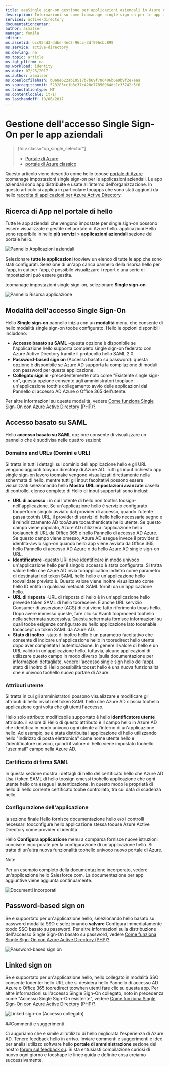 ```yaml
---
title: aaaSingle sign-on gestione per applicazioni aziendali in Azure Active Directory hello | Documenti Microsoft
description: Informazioni su come toomanage single sign-on per le app aziendali usando hello Azure Active Directory
services: active-directory
documentationcenter: 
author: asmalser
manager: femila
editor: 
ms.assetid: bcc954d3-ddbe-4ec2-96cc-3df996cbc899
ms.service: active-directory
ms.devlang: na
ms.topic: article
ms.tgt_pltfrm: na
ms.workload: identity
ms.date: 07/26/2017
ms.author: asmalser
ms.openlocfilehash: b0a8e622ab10517b7b69f786406b6e9b9f2e7eaa
ms.sourcegitcommit: 523283cc1b3c37c428e77850964dc1c33742c5f0
ms.translationtype: MT
ms.contentlocale: it-IT
ms.lasthandoff: 10/06/2017
---
```

# <a name="managing-single-sign-on-for-enterprise-apps"></a>Gestione dell'accesso Single Sign-On per le app aziendali
> [!div class="op_single_selector"]
> * [Portale di Azure](active-directory-enterprise-apps-manage-sso.md)
> * [portale di Azure classico](active-directory-sso-integrate-saas-apps.md)
> 

Questo articolo viene descritto come hello toouse [portale di Azure](https://portal.azure.com) toomanage impostazioni single sign-on per le applicazioni aziendali. Le app aziendali sono app distribuite e usate all'interno dell'organizzazione. In questo articolo si applica in particolare tooapps che sono stati aggiunti da hello [raccolta di applicazioni per Azure Active Directory](active-directory-appssoaccess-whatis.md#get-started-with-the-azure-ad-application-gallery). 

## <a name="finding-your-apps-in-hello-portal"></a>Ricerca di App nel portale di hello
Tutte le app aziendali che vengono impostate per single sign-on possono essere visualizzate e gestite nel portale di Azure hello. applicazioni Hello sono reperibile in hello **più servizi** &gt; **applicazioni aziendali** sezione del portale hello. 

![Pannello Applicazioni aziendali][1]

Selezionare **tutte le applicazioni** tooview un elenco di tutte le app che sono stati configurati. Selezione di un'app carica pannello della risorsa hello per l'app, in cui per l'app, è possibile visualizzare i report e una serie di impostazioni può essere gestita.

toomanage impostazioni single sign-on, selezionare **Single sign-on**.

![Pannello Risorsa applicazione][2]

## <a name="single-sign-on-modes"></a>Modalità dell'accesso Single Sign-On
Hello **Single sign-on** pannello inizia con un **modalità** menu, che consente di hello modalità single sign-on toobe configurato. Hello le opzioni disponibili includono:

* **Accesso basato su SAML** -questa opzione è disponibile se l'applicazione hello supporta completo single sign-on federato con Azure Active Directory tramite il protocollo hello SAML 2.0.
* **Password-based sign on** (Accesso basato su password): questa opzione è disponibile se Azure AD supporta la compilazione di moduli con password per questa applicazione.
* **Collegato sign in** -precedentemente noto come "Esistente single sign-on", questa opzione consente agli amministratori tooplace un'applicazione toothis collegamento avvio delle applicazioni dal Pannello di accesso AD Azure o Office 365 dell'utente.

Per altre informazioni su queste modalità, vedere [Come funziona Single Sign-On con Azure Active Directory (PHP)?](active-directory-appssoaccess-whatis.md#how-does-single-sign-on-with-azure-active-directory-work).

## <a name="saml-based-sign-on"></a>Accesso basato su SAML
Hello **accesso basato su SAML** opzione consente di visualizzare un pannello che è suddivisa nelle quattro sezioni:

### <a name="domains-and-urls"></a>Domains and URLs (Domini e URL)
Si tratta in tutti i dettagli sul dominio dell'applicazione hello e gli URL vengono aggiunti tooyour directory di Azure AD. Tutti gli input richiesto app single sign-on lavoro toomake vengono visualizzati direttamente nella schermata di hello, mentre tutti gli input facoltativi possono essere visualizzati selezionando hello **Mostra URL impostazioni avanzate** casella di controllo. elenco completo di Hello di input supportati sono inclusi:

* **URL di accesso** : in cui l'utente di hello non toothis toosign-nell'applicazione. Se un'applicazione hello è servizio configurato tooperform singolo avviato dal provider di accesso, quando l'utente passa toothis URL, il provider di servizi di hello hello necessarie segno e il reindirizzamento AD tooAzure tooauthenticate hello utente. Se questo campo viene popolato, Azure AD utilizzerà l'applicazione hello toolaunch di URL da Office 365 e hello Pannello di accesso AD Azure. Se questo campo viene omesso, Azure AD esegue invece il provider di identità-avvio sign-on quando hello app viene avviata da Office 365, hello Pannello di accesso AD Azure o da hello Azure AD single sign-on URL.
* **Identificatore** -questo URI deve identificare in modo univoco un'applicazione hello per il singolo accesso è stata configurata. Si tratta valore hello che Azure AD invia tooapplication indietro come parametro di destinatari del token SAML hello hello e un'applicazione hello toovalidate previsto è. Questo valore viene inoltre visualizzato come hello ID entità in qualsiasi metadati SAML forniti da un'applicazione hello.
* **URL di risposta** -URL di risposta di hello è in un'applicazione hello prevede token SAML di hello tooreceive. È anche URL servizio Consumer di asserzione (ACS) di cui viene fatto riferimento tooas hello. Dopo avere immesso queste, fare clic su Avanti tooproceed toohello nella schermata successiva. Questa schermata fornisce informazioni su quali toobe esigenze configurato su hello applicazione lato tooenable tooaccept un token SAML da Azure AD.
* **Stato di inoltro** -stato di inoltro hello è un parametro facoltativo che consente di indicare un'applicazione hello in tooredirect hello utente dopo aver completata l'autenticazione. In genere il valore di hello è un URL valido in un'applicazione hello, tuttavia, alcune applicazioni di utilizzare questo campo in modo diverso (sulla documentazione per informazioni dettagliate, vedere l'accesso single sign hello dell'app). stato di inoltro di Hello possibilità tooset hello è una nuova funzionalità che è univoco toohello nuovo portale di Azure.

### <a name="user-attributes"></a>Attributi utente
Si tratta in cui gli amministratori possono visualizzare e modificare gli attributi di hello inviati nel token SAML hello che Azure AD rilascia toohello applicazione ogni volta che gli utenti l'accesso.

Hello solo attributo modificabile supportato è hello **identificatore utente** attributo. il valore di Hello di questo attributo è il campo hello in Azure AD che identifica in modo univoco ogni utente all'interno di un'applicazione hello. Ad esempio, se è stata distribuita l'applicazione di hello utilizzando hello "indirizzo di posta elettronica" come nome utente hello e l'identificatore univoco, quindi il valore di hello viene impostato toohello "user.mail" campo nella Azure AD.

### <a name="saml-signing-certificate"></a>Certificato di firma SAML
In questa sezione mostra i dettagli di hello del certificato hello che Azure AD Usa i token SAML di hello toosign emessi toohello applicazione che ogni utente hello ora esegue l'autenticazione. In questo modo le proprietà di hello di hello corrente certificato toobe controllato, tra cui data di scadenza hello.

### <a name="application-configuration"></a>Configurazione dell'applicazione
la sezione finale Hello fornisce documentazione hello e/o i controlli necessari tooconfigure hello applicazione stessa toouse Azure Active Directory come provider di identità.

Hello **Configura applicazione** menu a comparsa fornisce nuove istruzioni concise e incorporate per la configurazione di un'applicazione hello. Si tratta di un'altra nuova funzionalità toohello univoco nuovo portale di Azure.

> [!NOTE]
> Per un esempio completo della documentazione incorporato, vedere un'applicazione hello Salesforce.com. La documentazione per app aggiuntive viene aggiunta continuamente.
> 
> 

![Documenti incorporati][3]

## <a name="password-based-sign-on"></a>Password-based sign on
Se è supportato per un'applicazione hello, selezionando hello basato su password modalità SSO e selezionando **salvare** Configura immediatamente toodo SSO basato su password. Per altre informazioni sulla distribuzione dell'accesso Single Sign-On basato su password, vedere [Come funziona Single Sign-On con Azure Active Directory (PHP)?](active-directory-appssoaccess-whatis.md#how-does-single-sign-on-with-azure-active-directory-work).

![Password-based sign on][4]

## <a name="linked-sign-on"></a>Linked sign on
Se è supportato per un'applicazione hello, hello collegato in modalità SSO consente tooenter hello URL che si desidera hello Pannello di accesso AD Azure o Office 365 tooredirect toowhen utenti fare clic su questa app. Per altre informazioni sull'accesso Single Sign-On collegato, noto in precedenza come "Accesso Single Sign-On esistente", vedere [Come funziona Single Sign-On con Azure Active Directory (PHP)?](active-directory-appssoaccess-whatis.md#how-does-single-sign-on-with-azure-active-directory-work).

![Linked sign-on (Accesso collegato)][5]

##<a name="feedback"></a>Commenti e suggerimenti

Ci auguriamo che è simile all'utilizzo di hello migliorata l'esperienza di Azure AD. Tenere feedback hello in arrivo. Inviare commenti e suggerimenti e idee per analisi utilizzo software hello **portale di amministrazione** sezione del nostro [forum sul feedback su](https://feedback.azure.com/forums/169401-azure-active-directory/category/162510-admin-portal).  Si sta entusiasti compilazione curiosi di nuovo ogni giorno e tooshape le linee guida e definire cosa creiamo successivamente.

[1]: ./media/active-directory-enterprise-apps-manage-sso/enterprise-apps-blade.PNG
[2]: ./media/active-directory-enterprise-apps-manage-sso/enterprise-apps-sso-blade.PNG
[3]: ./media/active-directory-enterprise-apps-manage-sso/enterprise-apps-blade-embedded-docs.PNG
[4]: ./media/active-directory-enterprise-apps-manage-sso/enterprise-apps-blade-password-sso.PNG
[5]: ./media/active-directory-enterprise-apps-manage-sso/enterprise-apps-blade-linked-sso.PNG
